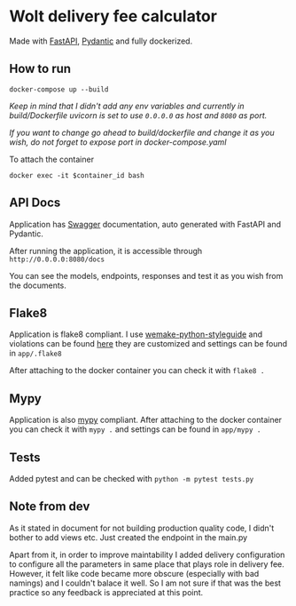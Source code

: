 # Wolt delivery fee calculator

Made with [FastAPI](https://fastapi.tiangolo.com/), [Pydantic](https://pydantic-docs.helpmanual.io/) and fully dockerized. 

## How to run
```
docker-compose up --build
```
*Keep in mind that I didn't add any env variables and currently in build/Dockerfile uvicorn is set to use `0.0.0.0` 
 as host and `8080` as port.*
 
*If you want to change go ahead to build/dockerfile and change it as you wish, do not forget to expose port in 
docker-compose.yaml*
 
To attach the container
 ```
 docker exec -it $container_id bash
 ```
 
## API Docs
Application has [Swagger](https://swagger.io/) documentation, auto generated with FastAPI and Pydantic. 

After running the application, it is accessible through `http://0.0.0.0:8080/docs` 

You can see the models, endpoints, responses and test it as you wish from the documents.

## Flake8
Application is flake8 compliant. I use [wemake-python-styleguide](https://wemake-python-stylegui.de/en/latest/) and violations can be found [here](https://wemake-python-stylegui.de/en/latest/pages/usage/violations/index.html) 
they are customized and settings can be found in `app/.flake8`

After attaching to the docker container you can check it with `flake8 .`

## Mypy
Application is also [mypy](http://mypy-lang.org/) compliant. After attaching to the docker container you can check it with `mypy .` and settings can be found in `app/mypy .`

## Tests

Added pytest and can be checked with `python -m pytest tests.py`

## Note from dev

As it stated in document for not building production quality code,
I didn't bother to add views etc. Just created the endpoint in the main.py

Apart from it, in order to improve maintability I added delivery configuration to configure all the parameters in same place that plays role in delivery fee. However, it felt like code became more obscure (especially with bad namings) and I couldn't balace it well. So I am not sure if that was the best practice so any feedback is appreciated at this point.
